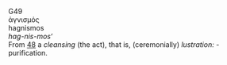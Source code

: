 <body>
  <p>G49<br>  ἁγνισμός  <br> hagnismos  <br><i>hag-nis-mos‘ </i><br>From <a href="g0048.htm">48</a>  a <i>cleansing</i> (the act), that is, (ceremonially) <i>lustration:</i> - purification.<br></p>
 </body>